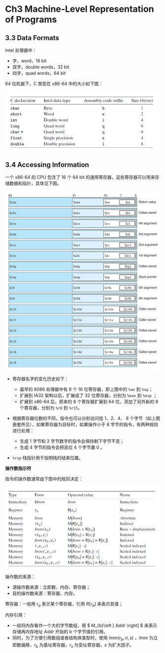 # Ch3 Machine-Level Representation of Programs

## 3.3 Data Formats

Intel 处理器中：

* 字，word，16 bit
* 双字，double words，32 bit
* 四字，quad words，64 bit

64 位机器下，C 类型在 x86-64 中的大小如下图：

![image-20211008232043741](assets/image-20211008232043741.png)



## 3.4 Accessing Information

一个 x86-64 的 CPU 包含了 16 个 64 bit 的通用寄存器，这些寄存器可以用来存储数据和指针，具体见下图。

![image-20211008233135621](assets/image-20211008233135621.png)

* 寄存器名字的变化历史如下：

    * 最早的 8086 处理器中有 8 个 16 位寄存器，即上图中的 `%ax` 到 `%sp`；
    * 扩展到 IA32 架构以后，扩展成了 32 位寄存器，分别为 `%eax` 到 `%esp` ；
    * 扩展到 x86-64 后，原来的 8 个寄存器扩展到 64 位，添加了另外新的 8 个寄存器，分别为 `%r8` 到 `%r15`。

* 根据寄存器位数的不同，指令也可以分别访问低 1、2、4、 8 个字节（如上图嵌套所见），如果寄存器为目标时，如果操作小于 8 字节的指令，有两种规则进行处理：

    * 生成 1 字节和 2 字节数字的指令会保持剩下字节不变；
    * 生成 4 字节的指令会把高位 4 个字节置 0 。

* `%rsp` 栈指针用于指明栈的结束位置。

    

**操作数指示符**

指令的操作数通常由下图中的规则决定：

![image-20211009105410835](assets/image-20211009105410835.png)

操作数的来源：

* 源操作数来源：立即数、内存、寄存器；
* 目的操作数来源：寄存器、内存。

寄存器：一般用 $r_{a}$ 表示某个寄存器，引用 $R\left [ r_{a} \right]$ 来表示其值；

内存引用：

* 一般将内存看作一个大的字节数组，用 $ M_{b}\left [ Addr \right] $ 来表示存储再内存地址 $Addr$ 开始的 b 个字节值的引用。
* 同时，为了方便引用数组或者结构体类型时，使用 $Imm\left( r_{b}, r{i}, s\right)$ ，$Imm$ 为立即数偏移，$r_b$ 为基址寄存器，$r_s$ 为变址寄存器，$s$ 为扩大因子。

